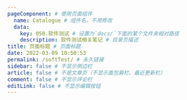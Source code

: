 ```yaml
---
pageComponent: # 使用页面组件
  name: Catalogue # 组件名，不用修改
  data:
    key: 050.软件测试 # 设置为`docs/`下面的某个文件夹相对路径
    description: 软件测试相关笔记 # 目录页描述
title: 页面标题 # 页面标题
date: 2022-03-09 10:50:53
permalink: /softTest/ # 永久链接
sidebar: false # 不显示侧边栏
article: false # 不是文章页（不显示面包屑栏、最近更新栏）
comment: false # 不显示评论栏
editLink: false # 不显示编辑按钮
---
```

